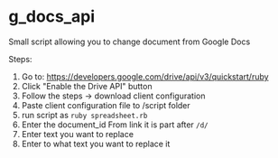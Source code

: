# g_docs_api
Small script allowing you to change document from Google Docs

Steps:

1. Go to: https://developers.google.com/drive/api/v3/quickstart/ruby
2. Click "Enable the Drive API" button
3. Follow the steps -> download client configuration
4. Paste client configuration file to /script folder
5. run script as `ruby spreadsheet.rb`
6. Enter the document_id 
From link it is part after `/d/`
7. Enter text you want to replace
8. Enter to what text you want to replace it
